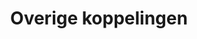 ---
title: Overige koppelingen
image: /images/@stock/overige-koppelingen.png
link_to: /overige-koppelingen 
---